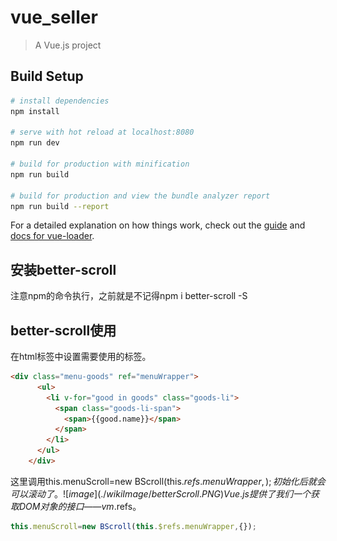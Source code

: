 # vue_seller

> A Vue.js project

## Build Setup

``` bash
# install dependencies
npm install

# serve with hot reload at localhost:8080
npm run dev

# build for production with minification
npm run build

# build for production and view the bundle analyzer report
npm run build --report
```

For a detailed explanation on how things work, check out the [guide](http://vuejs-templates.github.io/webpack/) and [docs for vue-loader](http://vuejs.github.io/vue-loader).
## 安装better-scroll  
注意npm的命令执行，之前就是不记得npm i better-scroll -S  
## better-scroll使用  
在html标签中设置需要使用的标签。  
```html
<div class="menu-goods" ref="menuWrapper">
      <ul>
        <li v-for="good in goods" class="goods-li">
          <span class="goods-li-span">
            <span>{{good.name}}</span>
          </span>
        </li>
      </ul>
    </div>
```
这里调用this.menuScroll=new BScroll(this.$refs.menuWrapper,{});初始化后就会可以滚动了。  
![image](./wikiImage/betterScroll.PNG)
Vue.js 提供了我们一个获取 DOM 对象的接口—— vm.$refs。
```js
this.menuScroll=new BScroll(this.$refs.menuWrapper,{});
```
